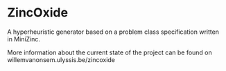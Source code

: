 ZincOxide
=========
A hyperheuristic generator based on a problem class specification written in MiniZinc.

More information about the current state of the project can be found on willemvanonsem.ulyssis.be/zincoxide

